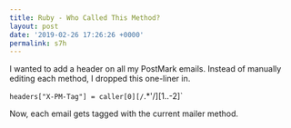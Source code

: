 ```yaml
---
title: Ruby - Who Called This Method?
layout: post
date: '2019-02-26 17:26:26 +0000'
permalink: s7h
---
```

I wanted to add a header on all my PostMark emails. Instead of manually editing each method, I dropped this one-liner in.

`headers["X-PM-Tag"] = caller[0][/`.*'/][1..-2]`

Now, each email gets tagged with the current mailer method.
